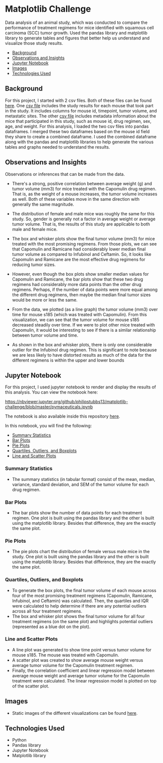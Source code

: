 # Matplotlib Challenge

Data analysis of an animal study, which was conducted to compare the performance of treatment regimens for mice identified with squamous cell carcinoma (SCC) tumor growth. Used the pandas library and matplotlib library to generate tables and figures that better help us understand and visualize those study results.

* [Background](#background)
* [Observations and Insights](#insights)
* [Jupyter Notebook](#nb)
* [Images](#images)
* [Technologies Used](#technologies)

##  <a name="background"></a>Background

For this project, I started with 2 csv files. Both of these files can be found [here](./data). One [csv file](./data/Study_results.csv) includes the study results for each mouse that took part in the study. It includes columns for mouse id, timepoint, tumor volume, and metastatic sites.  The other [csv file](./data/Mouse_metadata.csv) includes metadata information about the mice that participated in this study, such as mouse id, drug regimen, sex, age, and weight. For this analysis, I loaded the two csv files into pandas dataframes. I merged these two dataframes based on the mouse id field they share to create a combined dataframe. I used the combined dataframe along with the pandas and matplotlib libraries to help generate the various tables and graphs needed to understand the results.

## <a name="insights"></a>Observations and Insights

Observations or inferences that can be made from the data.

* There's a strong, positive correlation between average weight (g) and tumor volume (mm3) for mice treated with the Capomulin drug regimen. That is, as the weight of a mouse increases, the tumor volume increases as well. Both of these variables move in the same direction with generally the same magnitude.

* The distribution of female and male mice was roughly the same for this study. So, gender is generally not a factor in average weight or average tumor volume. That is, the results of this study are applicable to both male and female mice.

* The box and whisker plots show the final tumor volume (mm3) for mice treated with the most promising regimens. From those plots, we can see that Capomulin and Ramicane had considerably lower median final tumor volume as compared to Infubinol and Ceftamin. So, it looks like Capomulin and Ramicane are the most effective drug regimens for reducing tumor sizes.

* However, even though the box plots show smaller median values for Capomulin and Ramicane, the bar plots show that these two drug regimens had considerably more data points than the other drug regimens. Perhaps, if the number of data points were more equal among the different drug regimens, then maybe the median final tumor sizes would be more or less the same.

* From the data, we plotted (as a line graph) the tumor volume (mm3) over time for mouse s185 (which was treated with Capomulin). From this visualization, we can see that the tumor volume for mouse s185 decreased steadily over time. If we were to plot other mice treated with Capomulin, it would be interesting to see if there is a similar relationship between tumor volume and time.

* As shown in the box and whisker plots, there is only one considerable outlier for the Infubinol drug regimen. This is significant to note because we are less likely to have distorted results as much of the data for the different regimens is within the upper and lower bounds

##  <a name="nb"></a>Jupyter Notebook

For this project, I used jupyter notebook to render and display the results of this analysis. You can view the notebook here:

<https://nbviewer.jupyter.org/github/philipstubbs13/matplotlib-challenge/blob/master/pymaceuticals.ipynb>

The notebook is also available inside this repository [here](./pymaceuticals.ipynb).

In this notebook, you will find the following:

* [Summary Statistics](#summary_statistics)
* [Bar Plots](#bar_plots)
* [Pie Plots](#pie_plots)
* [Quartiles, Outliers, and Boxplots](#box_plots)
* [Line and Scatter Plots](#line_plot)

### <a name="summary_statistics"></a>Summary Statistics

* The summary statistics (in tabular format) consist of the mean, median, variance, standard deviation, and SEM of the tumor volume for each drug regimen.

### <a name="bar_plots"></a>Bar Plots

* The bar plots show the number of data points for each treatment regimen. One plot is built using the pandas library and the other is built using the matplotlib library. Besides that difference, they are the exactly the same plot.

### <a name="pie_plots"></a>Pie Plots

* The pie plots chart the distribution of female versus male mice in the study. One plot is built using the pandas library and the other is built using the matplotlib library. Besides that difference, they are the exactly the same plot.

### <a name="box_plots"></a>Quartiles, Outliers, and Boxplots

* To generate the box plots, the final tumor volume of each mouse across four of the most promising treatment regimens (Capomulin, Ramicane, Infubinol, and Ceftamin) was calculated. Then, the quartiles and IQR were calculated to help determine if there are any potential outliers across all four treatment regimens.
* The box and whisker plot shows the final tumor volume for all four treatment regimens (on the same plot) and highlights potential outliers (represented as a blue dot on the plot).

### <a name="line_plot"></a> Line and Scatter Plots

* A line plot was generated to show time point versus tumor volume for mouse s185. The mouse was treated with Capomulin.
* A scatter plot was created to show average mouse weight versus average tumor volume for the Capomulin treatment regimen.
* Finally, the correlation coefficient and linear regression model between average mouse weight and average tumor volume for the Capomulin treatment were calculated. The linear regression model is plotted on top of the scatter plot.

##  <a name="nb"></a>Images

* Static images of the different visualizations can be found [here](./Images).

##  <a name="technologies"></a>Technologies Used

* Python
* Pandas library
* Jupyter Notebook
* Matplotlib library